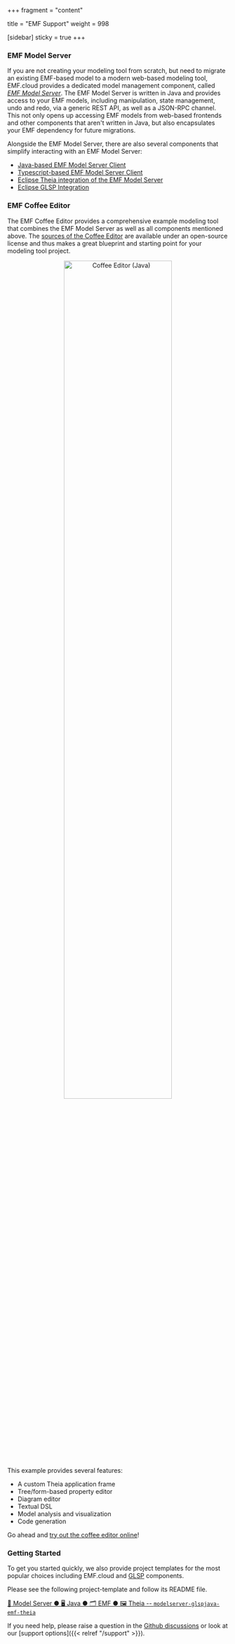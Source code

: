 +++
fragment = "content"

title = "EMF Support"
weight = 998

[sidebar]
  sticky = true
+++

### EMF Model Server

If you are not creating your modeling tool from scratch, but need to migrate an existing EMF-based model to a modern web-based modeling tool, EMF.cloud provides a dedicated model management component, called [*EMF Model Server*](https://github.com/eclipse-emfcloud/emfcloud-modelserver). The EMF Model Server is written in Java and provides access to your EMF models, including manipulation, state management, undo and redo, via a generic REST API, as well as a JSON-RPC channel.
This not only opens up accessing EMF models from web-based frontends and other components that aren't written in Java, but also encapsulates your EMF dependency for future migrations.

Alongside the EMF Model Server, there are also several components that simplify interacting with an EMF Model Server:
  * [Java-based EMF Model Server Client](https://github.com/eclipse-emfcloud/emfcloud-modelserver)
  * [Typescript-based EMF Model Server Client](https://www.npmjs.com/package/@eclipse-emfcloud/modelserver-client)
  * [Eclipse Theia integration of the EMF Model Server](https://github.com/eclipse-emfcloud/emfcloud-modelserver-theia)
  * [Eclipse GLSP Integration](https://github.com/eclipse-emfcloud/modelserver-glsp-integration)

### EMF Coffee Editor

The EMF Coffee Editor provides a comprehensive example modeling tool that combines the EMF Model Server as well as all components mentioned above.
The [sources of the Coffee Editor](https://github.com/eclipsesource/coffee-editor) are available under an open-source license and thus makes a great blueprint and starting point for your modeling tool project.

<div style="text-align:center; margin-bottom:20px">
  <img src="../../images/coffeeeditordemo.gif" alt="Coffee Editor (Java)" width="70%" />
</div>

This example provides several features:
* A custom Theia application frame
* Tree/form-based property editor
* Diagram editor
* Textual DSL
* Model analysis and visualization
* Code generation

Go ahead and [try out the coffee editor online](https://eclipsesource.com/coffee-editor)!

### Getting Started

To get you started quickly, we also provide project templates for the most popular choices including EMF.cloud and [GLSP](https://www.eclipse.dev/glsp/documentation/gettingstarted/) components.

Please see the following project-template and follow its README file.

[💾 Model Server ● 🖥️ Java ● 🗂️ EMF ● 🖼️ Theia -- `modelserver-glspjava-emf-theia`](https://github.com/eclipse-emfcloud/modelserver-glsp-integration/tree/main/project-templates/modelserver-glspjava-emf-theia)

If you need help, please raise a question in the [Github discussions](https://github.com/eclipse-emfcloud/emfcloud/discussions) or look at our [support options]({{< relref  "/support" >}}).

